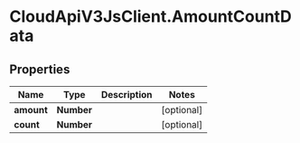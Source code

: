 # CloudApiV3JsClient.AmountCountData

## Properties
Name | Type | Description | Notes
------------ | ------------- | ------------- | -------------
**amount** | **Number** |  | [optional] 
**count** | **Number** |  | [optional] 


